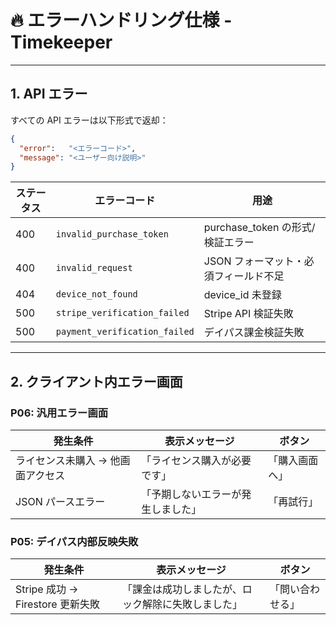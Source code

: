 # 🔥 エラーハンドリング仕様 - Timekeeper

---

## 1. API エラー

すべての API エラーは以下形式で返却：

```json
{
  "error":   "<エラーコード>",
  "message": "<ユーザー向け説明>"
}

```

|ステータス|エラーコード|用途|
|---|---|---|
|400|`invalid_purchase_token`|purchase_token の形式/検証エラー|
|400|`invalid_request`|JSON フォーマット・必須フィールド不足|
|404|`device_not_found`|device_id 未登録|
|500|`stripe_verification_failed`|Stripe API 検証失敗|
|500|`payment_verification_failed`|デイパス課金検証失敗|

---

## 2. クライアント内エラー画面

### P06: 汎用エラー画面

|発生条件|表示メッセージ|ボタン|
|---|---|---|
|ライセンス未購入 → 他画面アクセス|「ライセンス購入が必要です」|「購入画面へ」|
|JSON パースエラー|「予期しないエラーが発生しました」|「再試行」|

### P05: デイパス内部反映失敗

| 発生条件                       | 表示メッセージ                   | ボタン      |
| -------------------------- | ------------------------- | -------- |
| Stripe 成功 → Firestore 更新失敗 | 「課金は成功しましたが、ロック解除に失敗しました」 | 「問い合わせる」 |